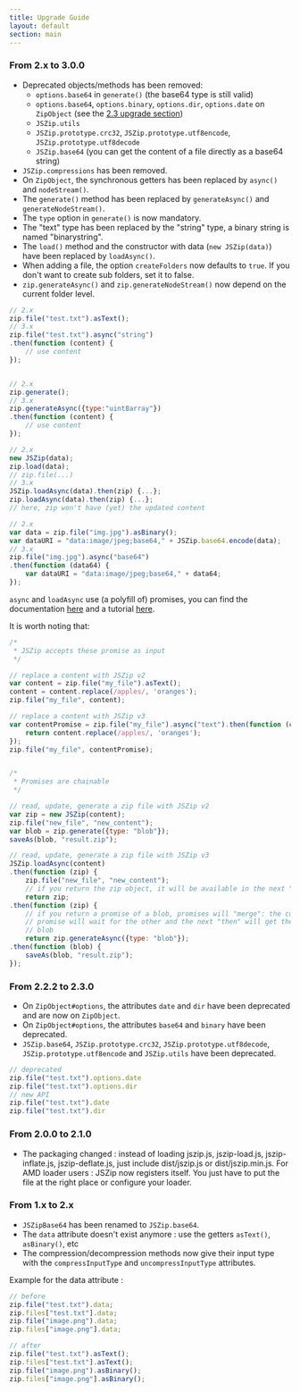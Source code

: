 ```yaml
---
title: Upgrade Guide
layout: default
section: main
---
```


### From 2.x to 3.0.0

* Deprecated objects/methods has been removed:
  * `options.base64` in `generate()` (the base64 type is still valid)
  * `options.base64`, `options.binary`, `options.dir`, `options.date`
    on `ZipObject` (see the [2.3 upgrade section](#from-222-to-230))
  * `JSZip.utils`
  * `JSZip.prototype.crc32`, `JSZip.prototype.utf8encode`, `JSZip.prototype.utf8decode`
  * `JSZip.base64` (you can get the content of a file directly as a base64 string)
* `JSZip.compressions` has been removed.
* On `ZipObject`, the synchronous getters has been replaced by `async()` and
  `nodeStream()`.
* The `generate()` method has been replaced by `generateAsync()` and 
  `generateNodeStream()`.
* The `type` option in `generate()` is now mandatory.
* The "text" type has been replaced by the "string" type, a binary string is
  named "binarystring".
* The `load()` method and the constructor with data (`new JSZip(data)`) have
  been replaced by `loadAsync()`.
* When adding a file, the option `createFolders` now defaults to `true`. If
  you don't want to create sub folders, set it to false.
* `zip.generateAsync()` and `zip.generateNodeStream()` now depend on the
  current folder level.

```js
// 2.x
zip.file("test.txt").asText();
// 3.x
zip.file("test.txt").async("string")
.then(function (content) {
    // use content
});


// 2.x
zip.generate();
// 3.x
zip.generateAsync({type:"uint8array"})
.then(function (content) {
    // use content
});

// 2.x
new JSZip(data);
zip.load(data);
// zip.file(...)
// 3.x
JSZip.loadAsync(data).then(zip) {...};
zip.loadAsync(data).then(zip) {...};
// here, zip won't have (yet) the updated content

// 2.x
var data = zip.file("img.jpg").asBinary();
var dataURI = "data:image/jpeg;base64," + JSZip.base64.encode(data);
// 3.x
zip.file("img.jpg").async("base64")
.then(function (data64) {
    var dataURI = "data:image/jpeg;base64," + data64;
});
```

`async` and `loadAsync` use (a polyfill of) promises, you can find
the documentation [here](https://developer.mozilla.org/en-US/docs/Web/JavaScript/Reference/Global_Objects/Promise)
and a tutorial [here](http://www.php5rocks.com/en/tutorials/es6/promises/).

It is worth noting that:

```js
/*
 * JSZip accepts these promise as input
 */

// replace a content with JSZip v2
var content = zip.file("my_file").asText();
content = content.replace(/apples/, 'oranges');
zip.file("my_file", content);

// replace a content with JSZip v3
var contentPromise = zip.file("my_file").async("text").then(function (content) {
    return content.replace(/apples/, 'oranges');
});
zip.file("my_file", contentPromise);


/*
 * Promises are chainable
 */

// read, update, generate a zip file with JSZip v2
var zip = new JSZip(content);
zip.file("new_file", "new_content");
var blob = zip.generate({type: "blob"});
saveAs(blob, "result.zip");

// read, update, generate a zip file with JSZip v3
JSZip.loadAsync(content)
.then(function (zip) {
    zip.file("new_file", "new_content");
    // if you return the zip object, it will be available in the next "then"
    return zip;
.then(function (zip) {
    // if you return a promise of a blob, promises will "merge": the current
    // promise will wait for the other and the next "then" will get the
    // blob
    return zip.generateAsync({type: "blob"});
.then(function (blob) {
    saveAs(blob, "result.zip");
});
```

### From 2.2.2 to 2.3.0

* On `ZipObject#options`, the attributes `date` and `dir` have been
  deprecated and are now on `ZipObject`.
* On `ZipObject#options`, the attributes `base64` and `binary` have been
  deprecated.
* `JSZip.base64`, `JSZip.prototype.crc32`, `JSZip.prototype.utf8decode`,
  `JSZip.prototype.utf8encode` and `JSZip.utils` have been deprecated.

```js
// deprecated
zip.file("test.txt").options.date
zip.file("test.txt").options.dir
// new API
zip.file("test.txt").date
zip.file("test.txt").dir
```


### From 2.0.0 to 2.1.0

* The packaging changed : instead of loading jszip.js, jszip-load.js,
  jszip-inflate.js, jszip-deflate.js, just include dist/jszip.js or
  dist/jszip.min.js.
  For AMD loader users : JSZip now registers itself. You just have to put the
  file at the right place or configure your loader.


### From 1.x to 2.x

* `JSZipBase64` has been renamed to `JSZip.base64`.
* The `data` attribute doesn't exist anymore :
  use the getters `asText()`, `asBinary()`, etc
* The compression/decompression methods now give their input type with the
  `compressInputType` and `uncompressInputType` attributes.

Example for the data attribute :

```js
// before
zip.file("test.txt").data;
zip.files["test.txt"].data;
zip.file("image.png").data;
zip.files["image.png"].data;

// after
zip.file("test.txt").asText();
zip.files["test.txt"].asText();
zip.file("image.png").asBinary();
zip.files["image.png"].asBinary();
```
